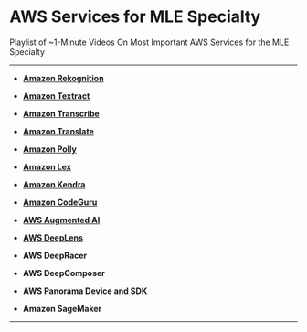 # AWS Services for MLE Specialty

Playlist of ~1-Minute Videos On Most Important AWS Services for the MLE Specialty

---

- **[Amazon Rekognition](https://www.youtube.com/watch?v=Jw2zF_oj-I8)**

- **[Amazon Textract](https://www.youtube.com/watch?v=Qz2Rdho0VIM)**

- **[Amazon Transcribe](https://www.youtube.com/watch?v=oHNRrXq5ZD0)**

- **[Amazon Translate](https://www.youtube.com/watch?v=e4R7UUcTVs4)**

- **[Amazon Polly](https://www.youtube.com/watch?v=ba0fzNEu76I)**

- **[Amazon Lex](https://www.youtube.com/watch?v=ePn-1hHXC3s)**

- **[Amazon Kendra](https://www.youtube.com/watch?v=zmccRoe82FE)**

- **[Amazon CodeGuru](https://www.youtube.com/watch?v=LqCoZlnZMGA)**

- **[AWS Augmented AI](https://youtu.be/2stgxmvQ7Og)**

- **[AWS DeepLens](https://www.youtube.com/watch?v=T6xtgiByC_o)**

- **AWS DeepRacer**

- **AWS DeepComposer**

- **AWS Panorama Device and SDK**

- **Amazon SageMaker**

---
